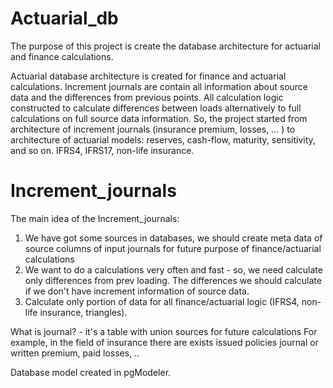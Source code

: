 # Actuarial_db
The purpose of this project is create the database architecture for actuarial and finance calculations.

Actuarial database architecture is created for finance and actuarial calculations. Increment journals are contain all information about source data and the differences from previous points. All calculation logic constructed to calculate differences between loads alternatively to full calculations on full source data information. So, the project started from architecture of increment journals (insurance premium, losses, ... ) to architecture of actuarial models: reserves, cash-flow, maturity, sensitivity, and so on. IFRS4, IFRS17, non-life insurance.

# Increment_journals
The main idea of the Increment_journals:
1.  We have got some sources in databases, we should create meta data of source columns of input journals for future purpose of finance/actuarial calculations
2.  We want to do a calculations very often and fast - so, we need calculate only differences from prev loading. The differences we should calculate if we don't have increment information of source data.
3.  Calculate only portion of data for all finance/actuarial logic (IFRS4, non-life insurance, triangles).

What is journal? - it's a table with union sources for future calculations
For example, in the field of insurance there are exists issued policies journal or written premium, paid losses, ..

Database model created in pgModeler.
